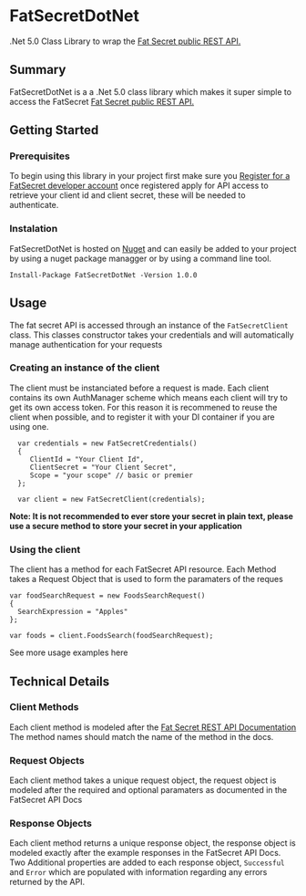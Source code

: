 # FatSecretDotNet
.Net 5.0 Class Library to wrap the [Fat Secret public REST API.](https://platform.fatsecret.com/api/Default.aspx?screen=rapiref2)

## Summary
FatSecretDotNet is a a .Net 5.0 class library which makes it super simple to access the FatSecret [Fat Secret public REST API.](https://platform.fatsecret.com/api/Default.aspx?screen=rapiref2)

## Getting Started

### Prerequisites
To begin using this library in your project first make sure you [Register for a FatSecret developer account](https://platform.fatsecret.com/api/Default.aspx?screen=r) once registered apply for API access to retrieve your client id and client secret, these will be needed to authenticate.

### Instalation 
FatSecretDotNet is hosted on [Nuget](https://www.nuget.org/packages/FatSecretDotNet/) and can easily be added to your project by using a nuget package managger or by using a command line tool.

`Install-Package FatSecretDotNet -Version 1.0.0`

## Usage
The fat secret API is accessed through an instance of the `FatSecretClient` class. This classes constructor takes your credentials and will automatically manage authentication for your requests

### Creating an instance of the client
The client must be instanciated before a request is made. Each client contains its own AuthManager scheme which means each client will try to get its own access token. For this reason it is recommened to reuse the client when possible, and to register it with your DI container if you are using one.
```
  var credentials = new FatSecretCredentials()
  {
     ClientId = "Your Client Id",
     ClientSecret = "Your Client Secret",
     Scope = "your scope" // basic or premier
  };

  var client = new FatSecretClient(credentials);
```
**Note: It is not recommended to ever store your secret in plain text, please use a secure method to store your secret in your application**

### Using the client
The client has a method for each FatSecret API resource. Each Method takes a Request Object that is used to form the paramaters of the reques
```
var foodSearchRequest = new FoodsSearchRequest()
{
  SearchExpression = "Apples"
};

var foods = client.FoodsSearch(foodSearchRequest);
```

See more usage examples here

## Technical Details
### Client Methods
Each client method is modeled after the [Fat Secret REST API Documentation](https://platform.fatsecret.com/api/Default.aspx?screen=rapiref2) The method names should match the name of the method in the docs.

### Request Objects
Each client method takes a unique request object, the request object is modeled after the required and optional paramaters as documented in the FatSecret API Docs

### Response Objects
Each client method returns a unique response object, the response object is modeled exactly after the example responses in the FatSecret API Docs. Two Additional properties are added to each response object, `Successful` and `Error` which are populated with information regarding any errors returned by the API.

